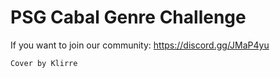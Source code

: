 # PSG Cabal Genre Challenge

If you want to join our community:
https://discord.gg/JMaP4yu

```
Cover by Klirre
```